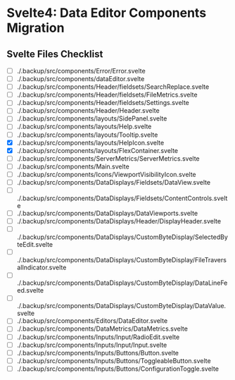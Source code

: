 # Svelte4: Data Editor Components Migration

## Svelte Files Checklist

- [ ] ./.backup/src/components/Error/Error.svelte
- [ ] ./.backup/src/components/dataEditor.svelte
- [ ] ./.backup/src/components/Header/fieldsets/SearchReplace.svelte
- [ ] ./.backup/src/components/Header/fieldsets/FileMetrics.svelte
- [ ] ./.backup/src/components/Header/fieldsets/Settings.svelte
- [ ] ./.backup/src/components/Header/Header.svelte
- [ ] ./.backup/src/components/layouts/SidePanel.svelte
- [ ] ./.backup/src/components/layouts/Help.svelte
- [ ] ./.backup/src/components/layouts/Tooltip.svelte
- [x] ./.backup/src/components/layouts/HelpIcon.svelte
- [x] ./.backup/src/components/layouts/FlexContainer.svelte
- [ ] ./.backup/src/components/ServerMetrics/ServerMetrics.svelte
- [ ] ./.backup/src/components/Main.svelte
- [ ] ./.backup/src/components/Icons/ViewportVisibilityIcon.svelte
- [ ] ./.backup/src/components/DataDisplays/Fieldsets/DataView.svelte
- [ ] ./.backup/src/components/DataDisplays/Fieldsets/ContentControls.svelte
- [ ] ./.backup/src/components/DataDisplays/DataViewports.svelte
- [ ] ./.backup/src/components/DataDisplays/Header/DisplayHeader.svelte
- [ ] ./.backup/src/components/DataDisplays/CustomByteDisplay/SelectedByteEdit.svelte
- [ ] ./.backup/src/components/DataDisplays/CustomByteDisplay/FileTraversalIndicator.svelte
- [ ] ./.backup/src/components/DataDisplays/CustomByteDisplay/DataLineFeed.svelte
- [ ] ./.backup/src/components/DataDisplays/CustomByteDisplay/DataValue.svelte
- [ ] ./.backup/src/components/Editors/DataEditor.svelte
- [ ] ./.backup/src/components/DataMetrics/DataMetrics.svelte
- [ ] ./.backup/src/components/Inputs/Input/RadioEdit.svelte
- [ ] ./.backup/src/components/Inputs/Input/Input.svelte
- [ ] ./.backup/src/components/Inputs/Buttons/Button.svelte
- [ ] ./.backup/src/components/Inputs/Buttons/ToggleableButton.svelte
- [ ] ./.backup/src/components/Inputs/Buttons/ConfigurationToggle.svelte
